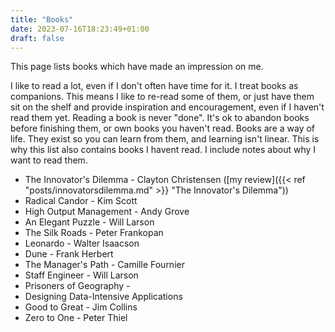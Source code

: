 ```yaml
---
title: "Books"
date: 2023-07-16T18:23:49+01:00
draft: false
---
```


This page lists books which have made an impression on me. 

I like to read a lot, even if I don't often have time for it. I treat books as companions. This means I like to re-read some of them, or just have them sit on the shelf and provide inspiration and encouragement, even if I haven't read them yet. Reading a book is never "done". It's ok to abandon books before finishing them, or own books you haven't read. Books are a way of life. They exist so you can learn from them, and learning isn't linear. This is why this list also contains books I havent read. I include notes about why I want to read them.

* The Innovator's Dilemma - Clayton Christensen ([my review]({{< ref "posts/innovatorsdilemma.md" >}} "The Innovator's Dilemma"))
* Radical Candor - Kim Scott
* High Output Management - Andy Grove
* An Elegant Puzzle - Will Larson
* The Silk Roads - Peter Frankopan
* Leonardo - Walter Isaacson
* Dune - Frank Herbert
* The Manager's Path - Camille Fournier
* Staff Engineer - Will Larson
* Prisoners of Geography - 
* Designing Data-Intensive Applications
* Good to Great - Jim Collins
* Zero to One - Peter Thiel